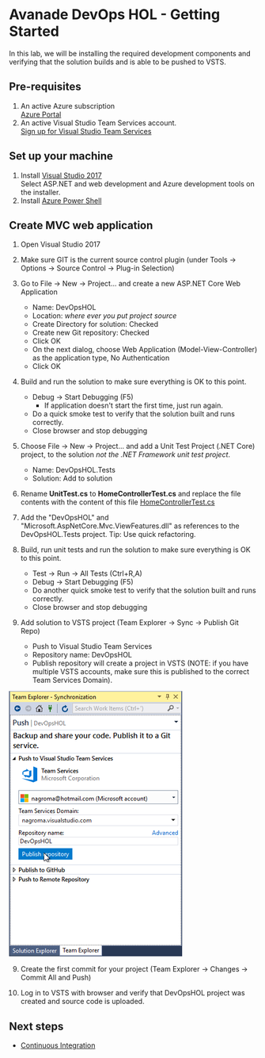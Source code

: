 
# Avanade DevOps HOL - Getting Started
In this lab, we will be installing the required development components and verifying that the solution builds and is able to be pushed to VSTS.
## Pre-requisites ##
1. An active Azure subscription<br>
	[Azure Portal](https://portal.azure.com)
2. An active Visual Studio Team Services account.<br>
	[Sign up for Visual Studio Team Services](https://www.visualstudio.com/en-us/docs/setup-admin/team-services/sign-up-for-visual-studio-team-services)

## Set up your machine ##
1. Install [Visual Studio 2017](http://go.microsoft.com/fwlink/?LinkId=517106)<br>
      Select ASP.NET and web development and Azure development tools on the installer.
2. Install [Azure Power Shell](https://docs.microsoft.com/en-us/powershell/azure/install-azurerm-ps?view=azurermps-4.1.0)

## Create MVC web application ##
1. Open Visual Studio 2017

2. Make sure GIT is the current source control plugin (under Tools -> Options -> Source Control -> Plug-in Selection)

3. Go to File -> New -> Project... and create a new ASP.NET Core Web Application<br>
    + Name: DevOpsHOL<br>
    + Location: *where ever you put project source*<br>
    + Create Directory for solution: Checked<br>
    + Create new Git repository: Checked<br>
    + Click OK<br>
    + On the next dialog, choose Web Application (Model-View-Controller) as the application type, No Authentication<br>
    + Click OK<br>

4.  Build and run the solution to make sure everything is OK to this point.
    + Debug -> Start Debugging (F5)<br>
		+ If application doesn't start the first time, just run again.
    + Do a quick smoke test to verify that the solution built and runs correctly.<br>
    + Close browser and stop debugging<br>

5. Choose File -> New -> Project... and add a Unit Test Project (.NET Core) project, to the solution *not the .NET Framework unit test project*.
    + Name: DevOpsHOL.Tests<br>
    + Solution: Add to solution<br>

6. Rename **UnitTest.cs** to **HomeControllerTest.cs** and replace the file contents with the content of this file [HomeControllerTest.cs](../source/tests/HomeControllerTest.cs)

7. Add the "DevOpsHOL" and "Microsoft.AspNetCore.Mvc.ViewFeatures.dll" as references to the DevOpsHOL.Tests project. Tip: Use quick refactoring.

8. Build, run unit tests and run the solution to make sure everything is OK to this point.
    + Test -> Run -> All Tests (Ctrl+R,A)<br>
    + Debug -> Start Debugging (F5)<br>
    + Do another quick smoke test to verify that the solution built and runs correctly.<br>
    + Close browser and stop debugging<br>

9. Add solution to VSTS project (Team Explorer -> Sync -> Publish Git Repo)
    + Push to Visual Studio Team Services<br>
    + Repository name: DevOpsHOL<br>
    + Publish repository will create a project in VSTS (NOTE: if you have multiple VSTS accounts, make sure this is published to the correct Team Services Domain).<br>

![](<media/GS1.png>)

9. Create the first commit for your project (Team Explorer -> Changes -> Commit All and Push)

10. Log in to VSTS with browser and verify that DevOpsHOL project was created and source code is uploaded.

## Next steps

- [Continuous Integration](../continuous-integration/README.md)
